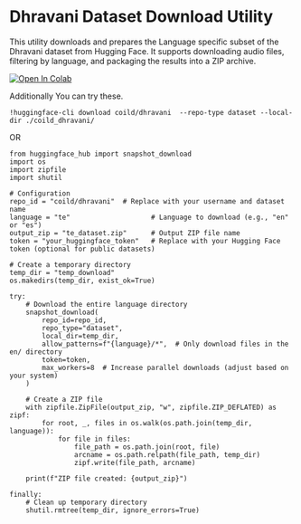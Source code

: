 # Dhravani Dataset Download Utility

This utility downloads and prepares the Language specific subset of the Dhravani dataset from Hugging Face. It supports downloading audio files, filtering by language, and packaging the results into a ZIP archive.

[![Open In Colab](https://colab.research.google.com/assets/colab-badge.svg)](https://colab.research.google.com/github/COIL-D/Utility/blob/main/dhravani/unofficial_dataset_download_method.ipynb)

Additionally You can try these.

```
!huggingface-cli download coild/dhravani  --repo-type dataset --local-dir ./coild_dhravani/ 
```

OR

```
from huggingface_hub import snapshot_download
import os
import zipfile
import shutil

# Configuration
repo_id = "coild/dhravani"  # Replace with your username and dataset name
language = "te"                    # Language to download (e.g., "en" or "es")
output_zip = "te_dataset.zip"      # Output ZIP file name
token = "your_huggingface_token"   # Replace with your Hugging Face token (optional for public datasets)

# Create a temporary directory
temp_dir = "temp_download"
os.makedirs(temp_dir, exist_ok=True)

try:
    # Download the entire language directory
    snapshot_download(
        repo_id=repo_id,
        repo_type="dataset",
        local_dir=temp_dir,
        allow_patterns=f"{language}/*",  # Only download files in the en/ directory
        token=token,
        max_workers=8  # Increase parallel downloads (adjust based on your system)
    )

    # Create a ZIP file
    with zipfile.ZipFile(output_zip, "w", zipfile.ZIP_DEFLATED) as zipf:
        for root, _, files in os.walk(os.path.join(temp_dir, language)):
            for file in files:
                file_path = os.path.join(root, file)
                arcname = os.path.relpath(file_path, temp_dir)
                zipf.write(file_path, arcname)

    print(f"ZIP file created: {output_zip}")

finally:
    # Clean up temporary directory
    shutil.rmtree(temp_dir, ignore_errors=True)
```
